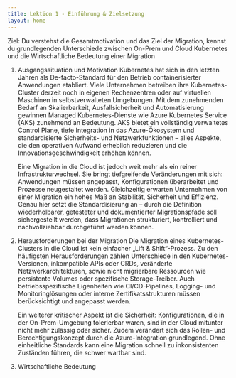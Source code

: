 ```yaml
---
title: Lektion 1 - Einführung & Zielsetzung
layout: home
---
```


Ziel: Du verstehst die Gesamtmotivation und das Ziel der Migration, kennst du grundlegenden Unterschiede zwischen On-Prem und Cloud Kubernetes und die Wirtschaftliche Bedeutung einer Migration

1. Ausgangssituation und Motivation
   Kubernetes hat sich in den letzten Jahren als De-facto-Standard für den Betrieb containerisierter Anwendungen etabliert. Viele Unternehmen betreiben ihre Kubernetes-Cluster derzeit noch in eigenen Rechenzentren oder auf virtuellen Maschinen in selbstverwalteten Umgebungen. Mit dem zunehmenden Bedarf an Skalierbarkeit, Ausfallsicherheit und Automatisierung gewinnen Managed Kubernetes-Dienste wie Azure Kubernetes Service (AKS) zunehmend an Bedeutung. AKS bietet ein vollständig verwaltetes Control Plane, tiefe Integration in das Azure-Ökosystem und standardisierte Sicherheits- und Netzwerkfunktionen – alles Aspekte, die den operativen Aufwand erheblich reduzieren und die Innovationsgeschwindigkeit erhöhen können.

   Eine Migration in die Cloud ist jedoch weit mehr als ein reiner Infrastrukturwechsel. Sie bringt tiefgreifende Veränderungen mit sich: Anwendungen müssen angepasst, Konfigurationen überarbeitet und Prozesse neugestaltet werden. Gleichzeitig erwarten Unternehmen von einer Migration ein hohes Maß an Stabilität, Sicherheit und Effizienz. Genau hier setzt die Standardisierung an – durch die Definition wiederholbarer, getesteter und dokumentierter Migrationspfade soll sichergestellt werden, dass Migrationen strukturiert, kontrolliert und nachvollziehbar durchgeführt werden können.

2. Herausforderungen bei der Migration
   Die Migration eines Kubernetes-Clusters in die Cloud ist kein einfacher „Lift & Shift“-Prozess. Zu den häufigsten Herausforderungen zählen Unterschiede in den Kubernetes-Versionen, inkompatible APIs oder CRDs, veränderte Netzwerkarchitekturen, sowie nicht migrierbare Ressourcen wie persistente Volumes oder spezifische Storage-Treiber. Auch betriebsspezifische Eigenheiten wie CI/CD-Pipelines, Logging- und Monitoringlösungen oder interne Zertifikatsstrukturen müssen berücksichtigt und angepasst werden.

   Ein weiterer kritischer Aspekt ist die Sicherheit: Konfigurationen, die in der On-Prem-Umgebung tolerierbar waren, sind in der Cloud mitunter nicht mehr zulässig oder sicher. Zudem verändert sich das Rollen- und Berechtigungskonzept durch die Azure-Integration grundlegend. Ohne einheitliche Standards kann eine Migration schnell zu inkonsistenten Zuständen führen, die schwer wartbar sind.

3. Wirtschaftliche Bedeutung
